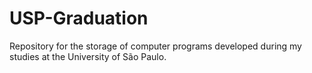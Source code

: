 # USP-Graduation
 Repository for the storage of computer programs developed during my studies at the University of São Paulo.
